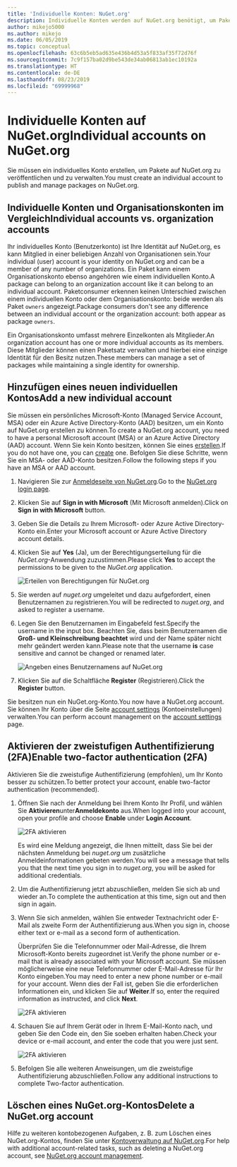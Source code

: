 ```yaml
---
title: 'Individuelle Konten: NuGet.org'
description: Individuelle Konten werden auf NuGet.org benötigt, um Pakete zu veröffentlichen.
author: mikejo5000
ms.author: mikejo
ms.date: 06/05/2019
ms.topic: conceptual
ms.openlocfilehash: 63c6b5eb5ad635e436b4d53a5f833af35f72d76f
ms.sourcegitcommit: 7c9f157ba02d9be543de34ab06813ab1ec10192a
ms.translationtype: HT
ms.contentlocale: de-DE
ms.lasthandoff: 08/23/2019
ms.locfileid: "69999968"
---
```

# <a name="individual-accounts-on-nugetorg"></a><span data-ttu-id="1c7f7-103">Individuelle Konten auf NuGet.org</span><span class="sxs-lookup"><span data-stu-id="1c7f7-103">Individual accounts on NuGet.org</span></span>

<span data-ttu-id="1c7f7-104">Sie müssen ein individuelles Konto erstellen, um Pakete auf NuGet.org zu veröffentlichen und zu verwalten.</span><span class="sxs-lookup"><span data-stu-id="1c7f7-104">You must create an individual account to publish and manage packages on NuGet.org.</span></span>

## <a name="individual-accounts-vs-organization-accounts"></a><span data-ttu-id="1c7f7-105">Individuelle Konten und Organisationskonten im Vergleich</span><span class="sxs-lookup"><span data-stu-id="1c7f7-105">Individual accounts vs. organization accounts</span></span>

<span data-ttu-id="1c7f7-106">Ihr individuelles Konto (Benutzerkonto) ist Ihre Identität auf NuGet.org, es kann Mitglied in einer beliebigen Anzahl von Organisationen sein.</span><span class="sxs-lookup"><span data-stu-id="1c7f7-106">Your individual (user) account is your identity on NuGet.org and can be a member of any number of organizations.</span></span> <span data-ttu-id="1c7f7-107">Ein Paket kann einem Organisationskonto ebenso angehören wie einem individuellen Konto.</span><span class="sxs-lookup"><span data-stu-id="1c7f7-107">A package can belong to an organization account like it can belong to an individual account.</span></span> <span data-ttu-id="1c7f7-108">Paketconsumer erkennen keinen Unterschied zwischen einem individuellen Konto oder dem Organisationskonto: beide werden als Paket `owners` angezeigt.</span><span class="sxs-lookup"><span data-stu-id="1c7f7-108">Package consumers don't see any difference between an individual account or the organization account: both appear as package `owners`.</span></span>

<span data-ttu-id="1c7f7-109">Ein Organisationskonto umfasst mehrere Einzelkonten als Mitglieder.</span><span class="sxs-lookup"><span data-stu-id="1c7f7-109">An organization account has one or more individual accounts as its members.</span></span> <span data-ttu-id="1c7f7-110">Diese Mitglieder können einen Paketsatz verwalten und hierbei eine einzige Identität für den Besitz nutzen.</span><span class="sxs-lookup"><span data-stu-id="1c7f7-110">These members can manage a set of packages while maintaining a single identity for ownership.</span></span>

## <a name="add-a-new-individual-account"></a><span data-ttu-id="1c7f7-111">Hinzufügen eines neuen individuellen Kontos</span><span class="sxs-lookup"><span data-stu-id="1c7f7-111">Add a new individual account</span></span>

<span data-ttu-id="1c7f7-112">Sie müssen ein persönliches Microsoft-Konto (Managed Service Account, MSA) oder ein Azure Active Directory-Konto (AAD) besitzen, um ein Konto auf NuGet.org erstellen zu können.</span><span class="sxs-lookup"><span data-stu-id="1c7f7-112">To create a NuGet.org account, you need to have a personal Microsoft account (MSA) or an Azure Active Directory (AAD) account.</span></span> <span data-ttu-id="1c7f7-113">Wenn Sie kein Konto besitzen, können Sie eines [erstellen](https://signup.live.com).</span><span class="sxs-lookup"><span data-stu-id="1c7f7-113">If you do not have one, you can [create](https://signup.live.com) one.</span></span> <span data-ttu-id="1c7f7-114">Befolgen Sie diese Schritte, wenn Sie ein MSA- oder AAD-Konto besitzen.</span><span class="sxs-lookup"><span data-stu-id="1c7f7-114">Follow the following steps if you have an MSA or AAD account.</span></span>

1. <span data-ttu-id="1c7f7-115">Navigieren Sie zur [Anmeldeseite von NuGet.org](https://www.nuget.org/users/account/LogOn).</span><span class="sxs-lookup"><span data-stu-id="1c7f7-115">Go to the [NuGet.org login page](https://www.nuget.org/users/account/LogOn).</span></span>

1. <span data-ttu-id="1c7f7-116">Klicken Sie auf **Sign in with Microsoft** (Mit Microsoft anmelden).</span><span class="sxs-lookup"><span data-stu-id="1c7f7-116">Click on **Sign in with Microsoft** button.</span></span>

1. <span data-ttu-id="1c7f7-117">Geben Sie die Details zu Ihrem Microsoft- oder Azure Active Directory-Konto ein.</span><span class="sxs-lookup"><span data-stu-id="1c7f7-117">Enter your Microsoft account or Azure Active Directory account details.</span></span>

1. <span data-ttu-id="1c7f7-118">Klicken Sie auf **Yes** (Ja), um der Berechtigungserteilung für die *NuGet.org*-Anwendung zuzustimmen.</span><span class="sxs-lookup"><span data-stu-id="1c7f7-118">Please click **Yes** to accept the permissions to be given to the *NuGet.org* application.</span></span>

   ![Erteilen von Berechtigungen für NuGet.org](media/nuget-org-permissions.png)

1. <span data-ttu-id="1c7f7-120">Sie werden auf *nuget.org* umgeleitet und dazu aufgefordert, einen Benutzernamen zu registrieren.</span><span class="sxs-lookup"><span data-stu-id="1c7f7-120">You will be redirected to *nuget.org*, and asked to register a username.</span></span>

1. <span data-ttu-id="1c7f7-121">Legen Sie den Benutzernamen im Eingabefeld fest.</span><span class="sxs-lookup"><span data-stu-id="1c7f7-121">Specify the username in the input box.</span></span> <span data-ttu-id="1c7f7-122">Beachten Sie, dass beim Benutzernamen die **Groß- und Kleinschreibung beachtet** wird und der Name später nicht mehr geändert werden kann.</span><span class="sxs-lookup"><span data-stu-id="1c7f7-122">Please note that the username **is** case sensitive and cannot be changed or renamed later.</span></span>

   ![Angeben eines Benutzernamens auf NuGet.org](media/nuget-org-register.png) 

1. <span data-ttu-id="1c7f7-124">Klicken Sie auf die Schaltfläche **Register** (Registrieren).</span><span class="sxs-lookup"><span data-stu-id="1c7f7-124">Click the **Register** button.</span></span>

<span data-ttu-id="1c7f7-125">Sie besitzen nun ein NuGet.org-Konto.</span><span class="sxs-lookup"><span data-stu-id="1c7f7-125">You now have a NuGet.org account.</span></span> <span data-ttu-id="1c7f7-126">Sie können Ihr Konto über die Seite [account settings](https://www.nuget.org/account) (Kontoeinstellungen) verwalten.</span><span class="sxs-lookup"><span data-stu-id="1c7f7-126">You can perform account management on the [account settings](https://www.nuget.org/account) page.</span></span>

## <a name="enable-two-factor-authentication-2fa"></a><span data-ttu-id="1c7f7-127">Aktivieren der zweistufigen Authentifizierung (2FA)</span><span class="sxs-lookup"><span data-stu-id="1c7f7-127">Enable two-factor authentication (2FA)</span></span>

<span data-ttu-id="1c7f7-128">Aktivieren Sie die zweistufige Authentifizierung (empfohlen), um Ihr Konto besser zu schützen.</span><span class="sxs-lookup"><span data-stu-id="1c7f7-128">To better protect your account, enable two-factor authentication (recommended).</span></span>

1. <span data-ttu-id="1c7f7-129">Öffnen Sie nach der Anmeldung bei Ihrem Konto Ihr Profil, und wählen Sie **Aktivieren**unter**Anmeldekonto** aus.</span><span class="sxs-lookup"><span data-stu-id="1c7f7-129">When logged into your account, open your profile and choose **Enable** under **Login Account**.</span></span>

   ![2FA aktivieren](media/nuget-org-register-2fa.png)

   <span data-ttu-id="1c7f7-131">Es wird eine Meldung angezeigt, die Ihnen mitteilt, dass Sie bei der nächsten Anmeldung bei *nuget.org* um zusätzliche Anmeldeinformationen gebeten werden.</span><span class="sxs-lookup"><span data-stu-id="1c7f7-131">You will see a message that tells you that the next time you sign in to *nuget.org*, you will be asked for additional credentials.</span></span>

2. <span data-ttu-id="1c7f7-132">Um die Authentifizierung jetzt abzuschließen, melden Sie sich ab und wieder an.</span><span class="sxs-lookup"><span data-stu-id="1c7f7-132">To complete the authentication at this time, sign out and then sign in again.</span></span>

3. <span data-ttu-id="1c7f7-133">Wenn Sie sich anmelden, wählen Sie entweder Textnachricht oder E-Mail als zweite Form der Authentifizierung aus.</span><span class="sxs-lookup"><span data-stu-id="1c7f7-133">When you sign in, choose either text or e-mail as a second form of authentication.</span></span>

   <span data-ttu-id="1c7f7-134">Überprüfen Sie die Telefonnummer oder Mail-Adresse, die Ihrem Microsoft-Konto bereits zugeordnet ist.</span><span class="sxs-lookup"><span data-stu-id="1c7f7-134">Verify the phone number or e-mail that is already associated with your Microsoft account.</span></span> <span data-ttu-id="1c7f7-135">Sie müssen möglicherweise eine neue Telefonnummer oder E-Mail-Adresse für Ihr Konto eingeben.</span><span class="sxs-lookup"><span data-stu-id="1c7f7-135">You may need to enter a new phone number or e-mail for your account.</span></span> <span data-ttu-id="1c7f7-136">Wenn dies der Fall ist, geben Sie die erforderlichen Informationen ein, und klicken Sie auf **Weiter**.</span><span class="sxs-lookup"><span data-stu-id="1c7f7-136">If so, enter the required information as instructed, and click **Next**.</span></span>

   ![2FA aktivieren](media/nuget-org-sign-in-2fa.png)

4. <span data-ttu-id="1c7f7-138">Schauen Sie auf Ihrem Gerät oder in Ihrem E-Mail-Konto nach, und geben Sie den Code ein, den Sie soeben erhalten haben.</span><span class="sxs-lookup"><span data-stu-id="1c7f7-138">Check your device or e-mail account, and enter the code that you were just sent.</span></span>

   ![2FA aktivieren](media/nuget-org-enter-code-2fa.png)

5. <span data-ttu-id="1c7f7-140">Befolgen Sie alle weiteren Anweisungen, um die zweistufige Authentifizierung abzuschließen.</span><span class="sxs-lookup"><span data-stu-id="1c7f7-140">Follow any additional instructions to complete Two-factor authentication.</span></span>

## <a name="delete-a-nugetorg-account"></a><span data-ttu-id="1c7f7-141">Löschen eines NuGet.org-Kontos</span><span class="sxs-lookup"><span data-stu-id="1c7f7-141">Delete a NuGet.org account</span></span>

<span data-ttu-id="1c7f7-142">Hilfe zu weiteren kontobezogenen Aufgaben, z. B. zum Löschen eines NuGet.org-Kontos, finden Sie unter [Kontoverwaltung auf NuGet.org](nuget-org-faq.md#nugetorg-account-management).</span><span class="sxs-lookup"><span data-stu-id="1c7f7-142">For help with additional account-related tasks, such as deleting a NuGet.org account, see [NuGet.org account management](nuget-org-faq.md#nugetorg-account-management).</span></span>
